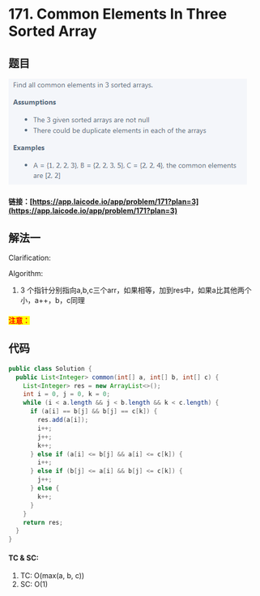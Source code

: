 # 171. Common Elements In Three Sorted Array

## 题目

![](<.gitbook/assets/image (130).png>)

#### 链接：[https://app.laicode.io/app/problem/171?plan=3](https://app.laicode.io/app/problem/171?plan=3)

## 解法一

Clarification:&#x20;

Algorithm:&#x20;

1. 3 个指针分别指向a,b,c三个arr，如果相等，加到res中，如果a比其他两个小，a++，b，c同理

#### <mark style="color:red;">注意：</mark>

## 代码

```java
public class Solution {
  public List<Integer> common(int[] a, int[] b, int[] c) {
    List<Integer> res = new ArrayList<>();
    int i = 0, j = 0, k = 0;
    while (i < a.length && j < b.length && k < c.length) {
      if (a[i] == b[j] && b[j] == c[k]) {
        res.add(a[i]);
        i++;
        j++;
        k++;
      } else if (a[i] <= b[j] && a[i] <= c[k]) {
        i++;
      } else if (b[j] <= a[i] && b[j] <= c[k]) {
        j++;
      } else {
        k++;
      }
    }
    return res;
  }
}
```

#### TC & SC:&#x20;

1. TC: O(max(a, b, c))
2. SC: O(1)
